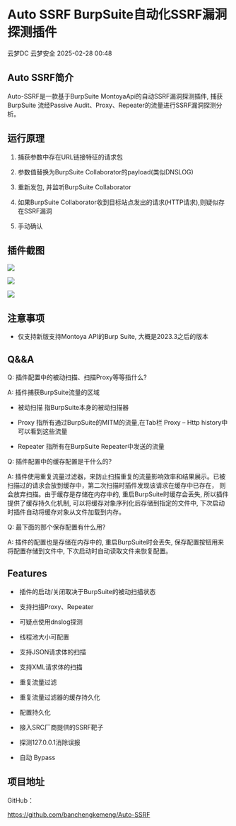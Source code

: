 #  Auto SSRF BurpSuite自动化SSRF漏洞探测插件   
云梦DC  云梦安全   2025-02-28 00:48  
  
## Auto SSRF简介  
  
Auto-SSRF是一款基于BurpSuite MontoyaApi的自动SSRF漏洞探测插件, 捕获BurpSuite 流经Passive Audit、Proxy、Repeater的流量进行SSRF漏洞探测分析。  
## 运行原理  
1. 捕获参数中存在URL链接特征的请求包  
  
1. 参数值替换为BurpSuite Collaborator的payload(类似DNSLOG)  
  
1. 重新发包, 并监听BurpSuite Collaborator  
  
1. 如果BurpSuite Collaborator收到目标站点发出的请求(HTTP请求),则疑似存在SSRF漏洞  
  
1. 手动确认  
  
## 插件截图  
  
![](https://mmbiz.qpic.cn/mmbiz_png/ndxZsFvkmpwJFReVRm1pkicv9xfCrFLBXgnAqenicyzdRnHjv9Np8MK4LILEDb84CMMyAyneTuQ18jLtDXIaswKQ/640?wx_fmt=png&from=appmsg "")  
  
![](https://mmbiz.qpic.cn/mmbiz_png/ndxZsFvkmpwJFReVRm1pkicv9xfCrFLBXfpiaNlRrc9E2Pib3fV16jvClVmicEIUt9TGGwF5V5hjNZcxhct1rEPNjQ/640?wx_fmt=png&from=appmsg "")  
  
![](https://mmbiz.qpic.cn/mmbiz_png/ndxZsFvkmpwJFReVRm1pkicv9xfCrFLBX9sgyUvekUcepJ2s6cdIKiaMxu3XCq2ibyVrq1giblkkTmrPZbhYpib1JfQ/640?wx_fmt=png&from=appmsg "")  
## 注意事项  
  
- 仅支持新版支持Montoya API的Burp Suite, 大概是2023.3之后的版本  
  
## Q&&A  
  
  
Q: 插件配置中的被动扫描、扫描Proxy等等指什么?  
  
A: 插件捕获BurpSuite流量的区域  
- 被动扫描 指BurpSuite本身的被动扫描器  
  
- Proxy 指所有通过BurpSuite的MITM的流量,在Tab栏 Proxy – Http history中可以看到这些流量  
  
- Repeater 指所有在BurpSuite Repeater中发送的流量  
  
Q: 插件配置中的缓存配置是干什么的?  
  
A: 插件使用重复流量过滤器，来防止扫描重复的流量影响效率和结果展示。已被扫描过的请求会放到缓存中，第二次扫描时插件发现该请求在缓存中已存在， 则会放弃扫描。由于缓存是存储在内存中的, 重启BurpSuite时缓存会丢失, 所以插件提供了缓存持久化机制, 可以将缓存对象序列化后存储到指定的文件中, 下次启动时插件自动将缓存对象从文件加载到内存。  
  
Q: 最下面的那个保存配置有什么用?  
  
A: 插件的配置也是存储在内存中的, 重启BurpSuite时会丢失, 保存配置按钮用来将配置存储到文件中, 下次启动时自动读取文件来恢复配置。  
## Features  
  
-  插件的启动/关闭取决于BurpSuite的被动扫描状态  
  
-  支持扫描Proxy、Repeater  
  
-  可疑点使用dnslog探测  
  
-  线程池大小可配置  
  
-  支持JSON请求体的扫描  
  
-  支持XML请求体的扫描  
  
-  重复流量过滤  
  
-  重复流量过滤器的缓存持久化  
  
-  配置持久化  
  
-  接入SRC厂商提供的SSRF靶子  
  
-  探测127.0.0.1消除误报  
  
-  自动 Bypass  
  
## 项目地址  
  
GitHub：  
  
https://github.com/banchengkemeng/Auto-SSRF  
  
  
